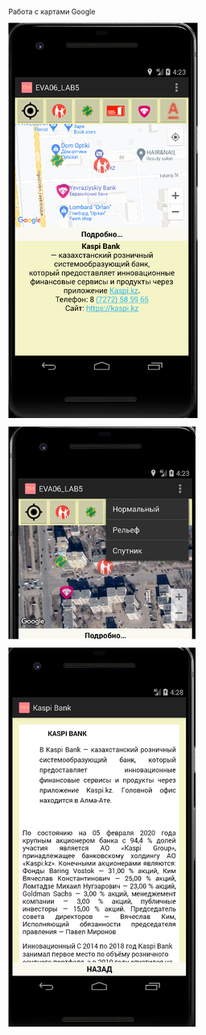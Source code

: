 
Работа с картами Google

![Screenshot](scrn1.png)

![Screenshot](scrn2.png)

![Screenshot](scrn3.png)
